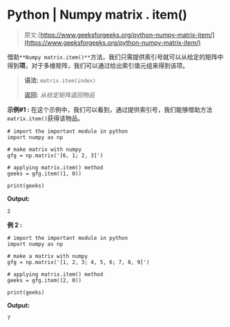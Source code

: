 # Python | Numpy matrix . item()

> 原文:[https://www.geeksforgeeks.org/python-numpy-matrix-item/](https://www.geeksforgeeks.org/python-numpy-matrix-item/)

借助`**Numpy matrix.item()**`方法，我们只需提供索引号就可以从给定的矩阵中得到**项**，对于多维矩阵，我们可以通过给出索引值元组来得到该项。

> **语法:** `matrix.item(index)`
> 
> **返回:** *从给定矩阵返回物品*

**示例#1 :**
在这个示例中，我们可以看到，通过提供索引号，我们能够借助方法`matrix.item()`获得该物品。

```
# import the important module in python
import numpy as np

# make matrix with numpy
gfg = np.matrix('[6, 1; 2, 3]')

# applying matrix.item() method
geeks = gfg.item((1, 0))

print(geeks)
```

**Output:**

```
2

```

**例 2 :**

```
# import the important module in python
import numpy as np

# make a matrix with numpy
gfg = np.matrix('[1, 2, 3; 4, 5, 6; 7, 8, 9]')

# applying matrix.item() method
geeks = gfg.item((2, 0))

print(geeks)
```

**Output:**

```
7

```
